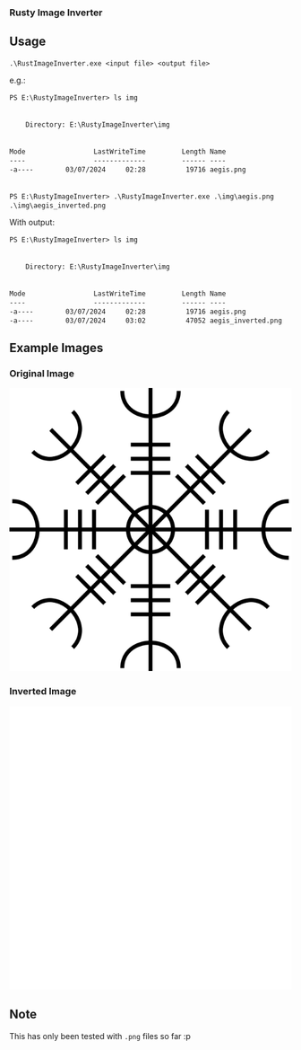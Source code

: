 ### Rusty Image Inverter

## Usage

```
.\RustImageInverter.exe <input file> <output file>
```

e.g.:

```
PS E:\RustyImageInverter> ls img


    Directory: E:\RustyImageInverter\img


Mode                 LastWriteTime         Length Name
----                 -------------         ------ ----
-a----        03/07/2024     02:28          19716 aegis.png


PS E:\RustyImageInverter> .\RustyImageInverter.exe .\img\aegis.png .\img\aegis_inverted.png
```

With output:

```
PS E:\RustyImageInverter> ls img


    Directory: E:\RustyImageInverter\img


Mode                 LastWriteTime         Length Name
----                 -------------         ------ ----
-a----        03/07/2024     02:28          19716 aegis.png
-a----        03/07/2024     03:02          47052 aegis_inverted.png
```

## Example Images

### Original Image

![Original Image](./img/aegis.png)

### Inverted Image

![Inverted Image](./img/aegis_inverted.png)

## Note

This has only been tested with `.png` files so far :p

